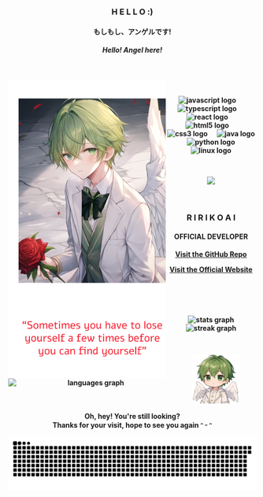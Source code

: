 <div align="center">
  <h3><strong>H E L L O :)</strong></h3>
  <h4><strong>もしもし、アンゲルです!</strong></h4>
  <h5><strong>Hello! Angel here!</h5>
  <p>&nbsp;</p>
</div>

<div align="center">
  <img align="left" width="320px"
       src="https://raw.githubusercontent.com/earnestangel/earnestangel/refs/heads/main/EarnestAngel.png">
  <div align="right">
    <div align="center">
      <p>&nbsp;</p>
      <img src="https://cdn.jsdelivr.net/gh/devicons/devicon/icons/javascript/javascript-original.svg" height="30"
           alt="javascript logo" />
      <img width="12" />
      <img src="https://cdn.jsdelivr.net/gh/devicons/devicon/icons/typescript/typescript-original.svg" height="30"
           alt="typescript logo" />
      <img width="12" />
      <img src="https://cdn.jsdelivr.net/gh/devicons/devicon/icons/react/react-original.svg" height="30"
           alt="react logo" />
      <img width="12" />
      <img src="https://cdn.jsdelivr.net/gh/devicons/devicon/icons/html5/html5-original.svg" height="30"
           alt="html5 logo" />
      <img width="12" />
      <img src="https://cdn.jsdelivr.net/gh/devicons/devicon/icons/css3/css3-original.svg" height="30"
           alt="css3 logo" />
      <img width="12" />
      <img src="https://cdn.jsdelivr.net/gh/devicons/devicon/icons/java/java-original.svg" height="30"
           alt="java logo" />
      <img width="12" />
      <img src="https://cdn.jsdelivr.net/gh/devicons/devicon/icons/python/python-original.svg" height="30"
           alt="python logo" />
      <img width="12" />
      <img src="https://cdn.jsdelivr.net/gh/devicons/devicon/icons/linux/linux-original.svg" height="30"
           alt="linux logo" />
      <p>&nbsp;</p>
      <a href="https://discord.com/users/1257377848671600722"><img
        src="https://lanyard.cnrad.dev/api/1257377848671600722" /></a>
      <p>&nbsp;</p>
    </div>
  </div>

  <div align="center">
    <h3><strong>R I R I K O A I</strong></h3>
    <h4><strong>OFFICIAL DEVELOPER</strong></h4>
    <p><a href="https://github.com/RirikoAI/RirikoBot">Visit the GitHub Repo</a></p>
    <p><a href="https://ririko.angel.net.my/">Visit the Official Website</a></p>
    <p>&nbsp;</p>
  </div>

  <div align="center">
    <div>&nbsp;&nbsp;</div>
  </div>

  ###

  <div align="center">
    <img align="left"
         src="https://github-readme-stats-one-bice.vercel.app/api/top-langs/?username=earnestangel&langs_count=10&theme=onedark&role=OWNER,ORGANIZATION_MEMBER,COLLABORATOR&hide_border=true"
         width="340px" alt="languages graph" />
    <div align="right">
      <div align="center">
        <img
          src="https://github-readme-stats-one-bice.vercel.app/api?username=earnestangel&langs_count=10&theme=onedark&role=OWNER,ORGANIZATION_MEMBER,COLLABORATOR&hide_border=true"
          width="400" alt="stats graph" /><br>
        <img
          src="https://streak-stats.demolab.com?user=earnestangel&locale=en&mode=daily&theme=onedark&hide_border=true&border_radius=5"
          width="400" alt="streak graph" /><br>
        <p>&nbsp;</p>
        <p><img width="100px" src="https://raw.githubusercontent.com/earnestangel/earnestangel/refs/heads/main/EarnestAngel-Chibi.png"></p>
        <p>Oh, hey! You're still looking?<br>Thanks for your visit, hope to see you again ᵔ ᵕ ᵔ</p>
        <picture>
          <source media="(prefers-color-scheme: dark)"
                  srcset="https://raw.githubusercontent.com/earnestangel/earnestangel/output/github-contribution-grid-snake-dark.svg">
          <source media="(prefers-color-scheme: light)"
                  srcset="https://raw.githubusercontent.com/earnestangel/earnestangel/output/github-contribution-grid-snake.svg">
          <img alt="github contribution grid snake animation"
               src="https://raw.githubusercontent.com/earnestangel/earnestangel/output/github-contribution-grid-snake.svg">
        </picture>
        <p>&nbsp;</p>
      </div>
    </div>
  </div>

  ###
